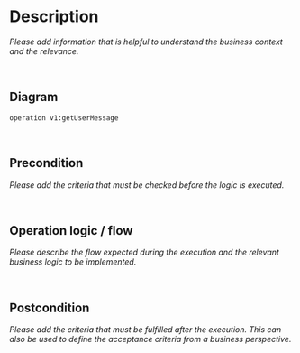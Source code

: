 # Description
*Please add information that is helpful to understand the business context and the relevance.*

<br />

## Diagram
```fsw
operation v1:getUserMessage
```

<br />

## Precondition
*Please add the criteria that must be checked before the logic is executed.*

<br />

## Operation logic / flow
*Please describe the flow expected during the execution and the relevant business logic to be implemented.*

<br />

## Postcondition
*Please add the criteria that must be fulfilled after the execution. This can also be used to define the acceptance criteria from a business perspective.*

<br />